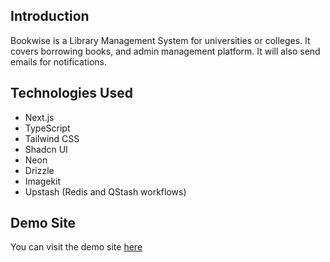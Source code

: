 ## Introduction

Bookwise is a Library Management System for universities or colleges. It covers borrowing books, and admin management platform. It will also send emails for notifications.

## Technologies Used

- Next.js
- TypeScript
- Tailwind CSS
- Shadcn UI
- Neon
- Drizzle
- Imagekit
- Upstash (Redis and QStash workflows)

## Demo Site

You can visit the demo site [here](https://bookwise-tawny.vercel.app/)
